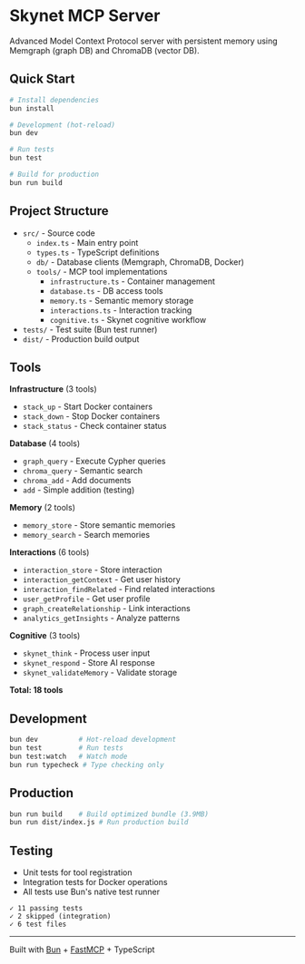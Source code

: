 # Skynet MCP Server

Advanced Model Context Protocol server with persistent memory using Memgraph (graph DB) and ChromaDB (vector DB).

## Quick Start

```bash
# Install dependencies
bun install

# Development (hot-reload)
bun dev

# Run tests
bun test

# Build for production
bun run build
```

## Project Structure

- `src/` - Source code
  - `index.ts` - Main entry point
  - `types.ts` - TypeScript definitions
  - `db/` - Database clients (Memgraph, ChromaDB, Docker)
  - `tools/` - MCP tool implementations
    - `infrastructure.ts` - Container management
    - `database.ts` - DB access tools
    - `memory.ts` - Semantic memory storage
    - `interactions.ts` - Interaction tracking
    - `cognitive.ts` - Skynet cognitive workflow
- `tests/` - Test suite (Bun test runner)
- `dist/` - Production build output

## Tools

**Infrastructure** (3 tools)
- `stack_up` - Start Docker containers
- `stack_down` - Stop Docker containers
- `stack_status` - Check container status

**Database** (4 tools)
- `graph_query` - Execute Cypher queries
- `chroma_query` - Semantic search
- `chroma_add` - Add documents
- `add` - Simple addition (testing)

**Memory** (2 tools)
- `memory_store` - Store semantic memories
- `memory_search` - Search memories

**Interactions** (6 tools)
- `interaction_store` - Store interaction
- `interaction_getContext` - Get user history
- `interaction_findRelated` - Find related interactions
- `user_getProfile` - Get user profile
- `graph_createRelationship` - Link interactions
- `analytics_getInsights` - Analyze patterns

**Cognitive** (3 tools)
- `skynet_think` - Process user input
- `skynet_respond` - Store AI response
- `skynet_validateMemory` - Validate storage

**Total: 18 tools**

## Development

```bash
bun dev          # Hot-reload development
bun test         # Run tests
bun test:watch   # Watch mode
bun run typecheck # Type checking only
```

## Production

```bash
bun run build    # Build optimized bundle (3.9MB)
bun run dist/index.js # Run production build
```

## Testing

- Unit tests for tool registration
- Integration tests for Docker operations
- All tests use Bun's native test runner

```
✓ 11 passing tests
✓ 2 skipped (integration)
✓ 6 test files
```

---

Built with [Bun](https://bun.sh) + [FastMCP](https://github.com/jlowin/fastmcp) + TypeScript
